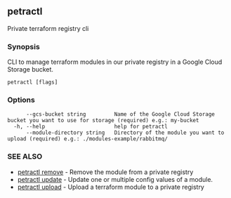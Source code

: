 ## petractl

Private terraform registry cli

### Synopsis

CLI to manage terraform modules in our private registry in a Google Cloud Storage bucket.

```
petractl [flags]
```

### Options

```
      --gcs-bucket string         Name of the Google Cloud Storage bucket you want to use for storage (required) e.g.: my-bucket
  -h, --help                      help for petractl
      --module-directory string   Directory of the module you want to upload (required) e.g.: ./modules-example/rabbitmq/
```

### SEE ALSO

* [petractl remove](petractl_remove.md)	 - Remove the module from a private registry
* [petractl update](petractl_update.md)	 - Update one or multiple config values of a module.
* [petractl upload](petractl_upload.md)	 - Upload a terraform module to a private registry

